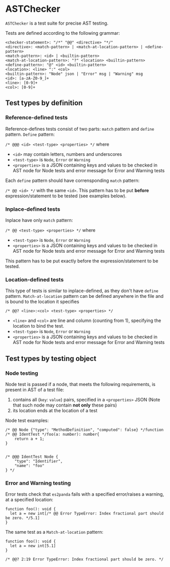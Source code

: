 # ASTChecker

`ASTChecker` is a test suite for precise AST testing.

Tests are defined according to the following grammar:

```
<checker-statement>: "/*" "@@" <directive> "*/"
<directive>: <match-pattern> | <match-at-location-pattern> | <define-pattern>
<match-pattern>: <id> | <builtin-pattern>
<match-at-location-pattern>: "?" <location> <builtin-pattern>
<define-pattern>: "@" <id> <builtin-pattern>
<location>: <line> ":" <col>
<builtin-pattern>: "Node" json | "Error" msg | "Warning" msg
<id>: [a-zA-Z0-9_]+
<line>: [0-9]+
<col>: [0-9]+
```

## Test types by definition



### Reference-defined tests
Reference-defines tests consist of two parts: `match` pattern and `define` pattern.
`Define` pattern:

`/* @@@ <id> <test-type> <properties> */`
where
 - `<id>` may contain letters, numbers and underscores
 - `<test-type>` is `Node`, `Error` or `Warning`
 - `<properties>` is a JSON containing keys and values to be checked in AST node for Node tests and error message for Error and Warning tests

Each `define` pattern should have corrensponding `match` pattern:

`/* @@ <id> */` with the same `<id>`. This pattern has to be put **before** expression/statement to be tested (see examples below).


### Inplace-defined tests

Inplace have only `match` pattern:

`/* @@ <test-type> <properties> */`
where
- `<test-type>` is `Node`, `Error` or `Warning`
- `<properties>` is a JSON containing keys and values to be checked in AST node for Node tests and error message for Error and Warning tests

This pattern  has to be put exactly before the expression/statement to be tested.

### Location-defined tests
This type of tests is similar to inplace-defined, as they don't have `define` pattern.
`Match-at-location` pattern can be defined anywhere in the file and is bound to the location it specifies

`/* @@? <line>:<col> <test-type> <properties> */`
- `<line>` and `<col>` are line and column (counting from 1), specifying the location to bind the test.
- `<test-type>` is `Node`, `Error` or `Warning`
- `<properties>` is a JSON containing keys and values to be checked in AST node for Node tests and error message for Error and Warning tests

## Test types by testing object

### Node testing
Node test is passed if a node, that meets the following requirements, is present in AST of a test file:
1. contains all (`key`: `value`) pairs, specified in a `<properties>` JSON (Note that such node may contain **not only** these pairs)
2. its location ends at the location of a test

Node test examples:
```
/* @@ Node {"type": "MethodDefinition", "computed": false} */function /* @@ IdentTest */foo(a: number): number{
    return a + 1;
}


/* @@@ IdentTest Node {
    "type": "Identifier",
    "name": "foo"
} */
```

### Error and Warning testing
Error tests check that `es2panda` fails with a specified error/raises a warning, at a specified location:

```
function foo(): void {
  let a = new int[/* @@ Error TypeError: Index fractional part should be zero. */5.1]
}

```
The same test as a `Match-at-location` pattern:
```
function foo(): void {
  let a = new int[5.1]
}

/* @@? 2:19 Error TypeError: Index fractional part should be zero. */
```